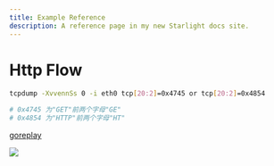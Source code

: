 ```yaml
---
title: Example Reference
description: A reference page in my new Starlight docs site.
---
```


# Http Flow

```bash
tcpdump -XvvennSs 0 -i eth0 tcp[20:2]=0x4745 or tcp[20:2]=0x4854

# 0x4745 为"GET"前两个字母"GE"
# 0x4854 为"HTTP"前两个字母"HT"
```

[goreplay](https://github.com/buger/goreplay)

![](../../.vuepress/public/go-replay.jpg)

